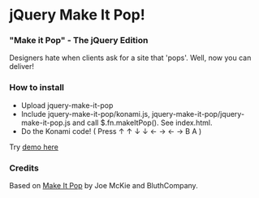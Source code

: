 jQuery Make It Pop! 
====================

### "Make it Pop" - The jQuery Edition

Designers hate when clients ask for a site that 'pops'. Well, now you can deliver!

### How to install
* Upload jquery-make-it-pop
* Include jquery-make-it-pop/konami.js, jquery-make-it-pop/jquery-make-it-pop.js and call $.fn.makeItPop(). See index.html.
* Do the Konami code! ( Press ↑ ↑ ↓ ↓ ← → ← → B A )

Try [demo here]()

### Credits
Based on [Make It Pop](https://github.com/joemckie/make-it-pop) by Joe McKie and BluthCompany.